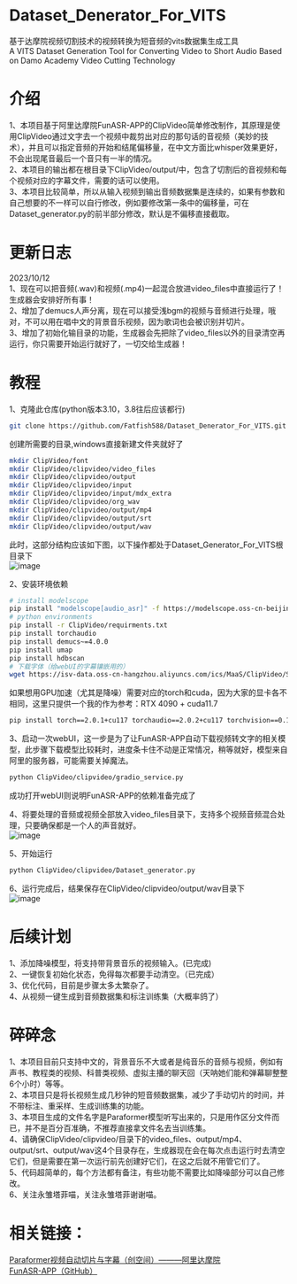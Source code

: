 # Dataset_Denerator_For_VITS
基于达摩院视频切割技术的视频转换为短音频的vits数据集生成工具   
A VITS Dataset Generation Tool for Converting Video to Short Audio Based on Damo Academy Video Cutting Technology  

# 介绍
1、本项目基于阿里达摩院FunASR-APP的ClipVideo简单修改制作，其原理是使用ClipVideo通过文字去一个视频中裁剪出对应的那句话的音视频（美妙的技术），并且可以指定音频的开始和结尾偏移量，在中文方面比whisper效果更好，不会出现尾音最后一个音只有一半的情况。  
2、本项目的输出都在根目录下ClipVideo/output/中，包含了切割后的音视频和每个视频对应的字幕文件，需要的话可以使用。  
3、本项目比较简单，所以从输入视频到输出音频数据集是连续的，如果有参数和自己想要的不一样可以自行修改，例如要修改第一条中的偏移量，可在Dataset_generator.py的前半部分修改，默认是不偏移直接截取。  

# 更新日志
2023/10/12  
1、现在可以把音频(.wav)和视频(.mp4)一起混合放进video_files中直接运行了！生成器会安排好所有事！  
2、增加了demucs人声分离，现在可以接受浅bgm的视频与音频进行处理，哦对，不可以用在唱中文的背景音乐视频，因为歌词也会被识别并切片。  
3、增加了初始化输目录的功能，生成器会先把除了video_files以外的目录清空再运行，你只需要开始运行就好了，一切交给生成器！  

# 教程
1、克隆此仓库(python版本3.10，3.8往后应该都行)

```bash
git clone https://github.com/Fatfish588/Dataset_Denerator_For_VITS.git
```

创建所需要的目录,windows直接新建文件夹就好了
```bash
mkdir ClipVideo/font
mkdir ClipVideo/clipvideo/video_files
mkdir ClipVideo/clipvideo/output
mkdir ClipVideo/clipvideo/input
mkdir ClipVideo/clipvideo/input/mdx_extra
mkdir ClipVideo/clipvideo/org_wav
mkdir ClipVideo/clipvideo/output/mp4
mkdir ClipVideo/clipvideo/output/srt
mkdir ClipVideo/clipvideo/output/wav
```
此时，这部分结构应该如下图，以下操作都处于Dataset_Generator_For_VITS根目录下   
![image](https://github.com/Fatfish588/Dataset_Generator_For_VITS/assets/59791439/2c6ba932-4a9a-4c7f-902a-26cdfaa50c6b)
  


2、安装环境依赖
```bash
# install modelscope
pip install "modelscope[audio_asr]" -f https://modelscope.oss-cn-beijing.aliyuncs.com/releases/repo.html  
# python environments  
pip install -r ClipVideo/requirments.txt
pip install torchaudio 
pip install demucs~=4.0.0
pip install umap
pip install hdbscan  
# 下载字体（给webUI的字幕镶嵌用的）  
wget https://isv-data.oss-cn-hangzhou.aliyuncs.com/ics/MaaS/ClipVideo/STHeitiMedium.ttc -O ClipVideo/font/STHeitiMedium.ttc  
```    
如果想用GPU加速（尤其是降噪）需要对应的torch和cuda，因为大家的显卡各不相同，这里只提供一个我的作为参考：RTX 4090 + cuda11.7  
```bash
pip install torch==2.0.1+cu117 torchaudio==2.0.2+cu117 torchvision==0.15.2+cu117  --extra-index-url https://download.pytorch.org/whl/cu117
```
3、启动一次webUI，这一步是为了让FunASR-APP自动下载视频转文字的相关模型，此步骤下载模型比较耗时，进度条卡住不动是正常情况，稍等就好，模型来自阿里的服务器，可能需要关掉魔法。  

```bash
python ClipVideo/clipvideo/gradio_service.py
```  
成功打开webUI则说明FunASR-APP的依赖准备完成了  

4、将要处理的音频或视频全部放入video_files目录下，支持多个视频音频混合处理，只要确保都是一个人的声音就好。    
![image](https://github.com/Fatfish588/Dataset_Denerator_For_VITS/assets/59791439/a85784e4-b390-4c5c-b02d-c5cdf50d7e1c)

5、开始运行  

```bash
python ClipVideo/clipvideo/Dataset_generator.py 
```  
6、运行完成后，结果保存在ClipVideo/clipvideo/output/wav目录下  
![image](https://github.com/Fatfish588/Dataset_Generator_For_VITS/assets/59791439/ae24892e-7ab2-43ac-9485-46caf28b9df6)  


# 后续计划
1、添加降噪模型，将支持带背景音乐的视频输入。(已完成)  
2、一键恢复初始化状态，免得每次都要手动清空。（已完成）  
3、优化代码，目前是步骤太多太繁杂了。  
4、从视频一键生成到音频数据集和标注训练集（大概率鸽了）  
# 碎碎念
1、本项目目前只支持中文的，背景音乐不大或者是纯音乐的音频与视频，例如有声书、教程类的视频、科普类视频、虚拟主播的聊天回（天呐她们能和弹幕聊整整6个小时）等等。   
2、本项目只是将长视频生成几秒钟的短音频数据集，减少了手动切片的时间，并不带标注、重采样、生成训练集的功能。    
3、本项目生成的文件名字是Paraformer模型听写出来的，只是用作区分文件而已，并不是百分百准确，不推荐直接拿文件名去当训练集。    
4、请确保ClipVideo/clipvideo/目录下的video_files、output/mp4、output/srt、output/wav这4个目录存在，生成器现在会在每次点击运行时去清空它们，但是需要在第一次运行前先创建好它们，在这之后就不用管它们了。    
5、代码超简单的，每个方法都有备注，有些功能不需要比如降噪部分可以自己修改。    
6、关注永雏塔菲喵，关注永雏塔菲谢谢喵。    
# 相关链接：
[Paraformer视频自动切片与字幕（创空间）———阿里达摩院](https://modelscope.cn/studios/damo/funasr_app_clipvideo/summary)  
[FunASR-APP（GitHub）](https://github.com/alibaba-damo-academy/FunASR-APP)
